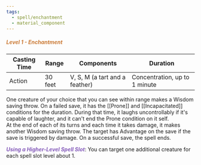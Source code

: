 ```yaml
---
tags:
  - spell/enchantment
  - material_component
---
```

##### <span style="color:rgb(203, 123, 55)">*Level 1 - Enchantment*</span>

| Casting Time | Range   | Components                     | Duration                      |
| ------------ | ------- | ------------------------------ | ----------------------------- |
| Action       | 30 feet | V, S, M (a tart and a feather) | Concentration, up to 1 minute |


One creature of your choice that you can see within range makes a Wisdom saving throw. On a failed save, it has the [[Prone]] and [[Incapacitated]] conditions for the duration. During that time, it laughs uncontrollably if it's capable of laughter, and it can't end the Prone condition on it self.  
At the end of each of its turns and each time it takes damage, it makes another Wisdom saving throw. The target has Advantage on the save if the save is triggered by damage. On a successful save, the spell ends.  

**<span style="color:rgb(134, 93, 187)">_Using a Higher-Level Spell Slot_</span>**: You can target one additional creature for each spell slot level about 1.